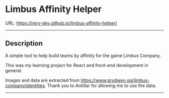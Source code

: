 # Limbus Affinity Helper

URL: https://jmrv-dev.github.io/limbus-affinity-helper/

---

## Description

A simple tool to help build teams by affinity for the game Limbus Company.

This was my learning project for React and front-end development in general.

Images and data are extracted from https://www.prydwen.gg/limbus-company/identities. Thank you to Antillar for allowing me to use the data.

---

